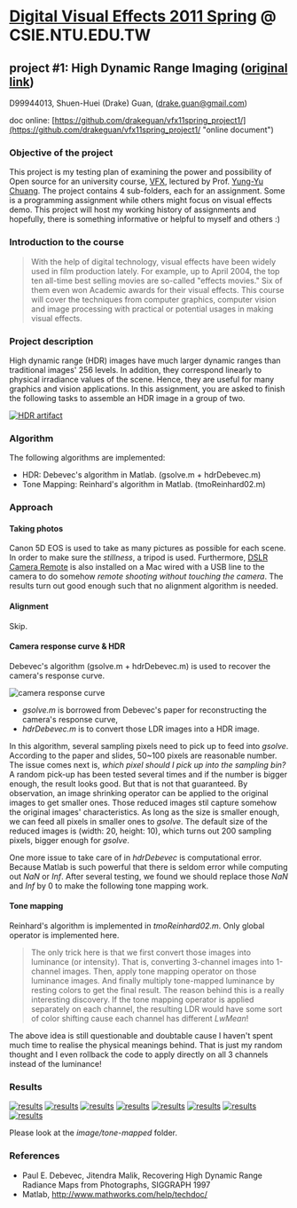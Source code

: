# [Digital Visual Effects 2011 Spring](http://www.csie.ntu.edu.tw/~cyy/courses/vfx/11spring/ "Digital Visual Effects 2011 Spring") @ CSIE.NTU.EDU.TW
## project #1: High Dynamic Range Imaging ([original link](http://www.csie.ntu.edu.tw/~cyy/courses/vfx/11spring/assignments/))

D99944013,
Shuen-Huei (Drake) Guan,
(drake.guan@gmail.com)

doc online: [https://github.com/drakeguan/vfx11spring_project1/](https://github.com/drakeguan/vfx11spring_project1/ "online document")


### Objective of the project

This project is my testing plan of examining the power and possibility of Open source for an university course, [VFX](http://www.csie.ntu.edu.tw/~cyy/courses/vfx/11spring/overview/ "Digital Visual Effects 2011 Spring"), lectured by Prof. [Yung-Yu Chuang](http://www.csie.ntu.edu.tw/~cyy/ "Yung-Yu Chuang 莊永裕"). The project contains 4 sub-folders, each for an assignment. Some is a programming assignment while others might focus on visual effects demo. This project will host my working history of assignments and hopefully, there is something informative or helpful to myself and others :)

### Introduction to the course

> With the help of digital technology, visual effects have been widely used in film production lately. For example, up to April 2004, the top ten all-time best selling movies are so-called "effects movies." Six of them even won Academic awards for their visual effects. This course will cover the techniques from computer graphics, computer vision and image processing with practical or potential usages in making visual effects.

### Project description

High dynamic range (HDR) images have much larger dynamic ranges than traditional images' 256 levels. In addition, they correspond linearly to physical irradiance values of the scene. Hence, they are useful for many graphics and vision applications. In this assignment, you are asked to finish the following tasks to assemble an HDR image in a group of two.

[![HDR artifact](https://github.com/drakeguan/vfx11spring_project1/raw/master/image/tone-mapped-thumb/servers_tone_mapped_thumb.png "HDR artifcat")](https://github.com/drakeguan/vfx11spring_project1/raw/master/image/tone-mapped/servers_tone_mapped.png)

### Algorithm

The following algorithms are implemented:

* HDR: Debevec's algorithm in Matlab. (gsolve.m + hdrDebevec.m)
* Tone Mapping: Reinhard's algorithm in Matlab. (tmoReinhard02.m)

### Approach

#### Taking photos

Canon 5D EOS is used to take as many pictures as possible for each scene. In order to make sure the *stillness*, a tripod is used. Furthermore, [DSLR Camera Remote](http://www.ononesoftware.com/products/dslr-camera-remote/ "DSLR Camera Remote") is also installed on a Mac wired with a USB line to the camera to do somehow *remote shooting without touching the camera*. The results turn out good enough such that no alignment algorithm is needed.

#### Alignment

Skip.

#### Camera response curve & HDR

Debevec's algorithm (gsolve.m + hdrDebevec.m) is used to recover the camera's response curve. 

![camera response curve](https://github.com/drakeguan/vfx11spring_project1/raw/master/image/camera_response_curve.png "reconstructed camera response curve for the used Canon 5D")

* *gsolve.m* is borrowed from Debevec's paper for reconstructing the camera's response curve,
* *hdrDebevec.m* is to convert those LDR images into a HDR image.

In this algorithm, several sampling pixels need to pick up to feed into *gsolve*. According to the paper and slides, 50~100 pixels are reasonable number. The issue comes next is, *which pixel should I pick up into the sampling bin?* A random pick-up has been tested several times and if the number is bigger enough, the result looks good. But that is not that guaranteed. By observation, an image shrinking operator can be applied to the original images to get smaller ones. Those reduced images stil capture somehow the original images' characteristics. As long as the size is smaller enough, we can feed all pixels in smaller ones to *gsolve*. The default size of the reduced images is (width: 20, height: 10), which turns out 200 sampling pixels, bigger enough for *gsolve*.

One more issue to take care of in *hdrDebevec* is computational error. Because Matlab is such powerful that there is seldom error while computing out *NaN* or *Inf*. After several testing, we found we should replace those *NaN* and *Inf* by 0 to make the following tone mapping work.

#### Tone mapping

Reinhard's algorithm is implemented in *tmoReinhard02.m*. Only global operator is implemented here. 

> The only trick here is that we first convert those images into luminance (or intensity). That is, converting 3-channel images into 1-channel images. Then, apply tone mapping operator on those luminance images. And finally multiply tone-mapped luminance by resting colors to get the final result. The reason behind this is a really interesting discovery. If the tone mapping operator is applied separately on each channel, the resulting LDR would have some sort of color shifting cause each channel has different *LwMean*!

The above idea is still questionable and doubtable cause I haven't spent much time to realise the physical meanings behind. That is just my random thought and I even rollback the code to apply directly on all 3 channels instead of the luminance!

### Results

[![results](https://github.com/drakeguan/vfx11spring_project1/raw/master/image/tone-mapped-thumb/corridor_tone_mapped_thumb.png)](https://github.com/drakeguan/vfx11spring_project1/raw/master/image/tone-mapped/corridor_tone_mapped.png)
[![results](https://github.com/drakeguan/vfx11spring_project1/raw/master/image/tone-mapped-thumb/desktop01_tone_mapped_thumb.png)](https://github.com/drakeguan/vfx11spring_project1/raw/master/image/tone-mapped/desktop01_tone_mapped.png)
[![results](https://github.com/drakeguan/vfx11spring_project1/raw/master/image/tone-mapped-thumb/desktop02_tone_mapped_thumb.png)](https://github.com/drakeguan/vfx11spring_project1/raw/master/image/tone-mapped/desktop02_tone_mapped.png)
[![results](https://github.com/drakeguan/vfx11spring_project1/raw/master/image/tone-mapped-thumb/digimax_gate_tone_mapped_thumb.png)](https://github.com/drakeguan/vfx11spring_project1/raw/master/image/tone-mapped/digimax_gate_tone_mapped.png)
[![results](https://github.com/drakeguan/vfx11spring_project1/raw/master/image/tone-mapped-thumb/restroom_tone_mapped_thumb.png)](https://github.com/drakeguan/vfx11spring_project1/raw/master/image/tone-mapped/restroom_tone_mapped.png)
[![results](https://github.com/drakeguan/vfx11spring_project1/raw/master/image/tone-mapped-thumb/scene_tone_mapped_thumb.png)](https://github.com/drakeguan/vfx11spring_project1/raw/master/image/tone-mapped/scene_tone_mapped.png)
[![results](https://github.com/drakeguan/vfx11spring_project1/raw/master/image/tone-mapped-thumb/servers_tone_mapped_thumb.png)](https://github.com/drakeguan/vfx11spring_project1/raw/master/image/tone-mapped/servers_tone_mapped.png)
[![results](https://github.com/drakeguan/vfx11spring_project1/raw/master/image/tone-mapped-thumb/station_tone_mapped_thumb.png)](https://github.com/drakeguan/vfx11spring_project1/raw/master/image/tone-mapped/station_tone_mapped.png)

Please look at the *image/tone-mapped* folder.

### References

* Paul E. Debevec, Jitendra Malik, Recovering High Dynamic Range Radiance Maps from Photographs, SIGGRAPH 1997
* Matlab, <http://www.mathworks.com/help/techdoc/>

